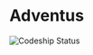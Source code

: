 Adventus
========
![Codeship Status](https://www.codeship.io/projects/e14fcab0-19ff-0131-e04d-72afc6a8597f/status)
